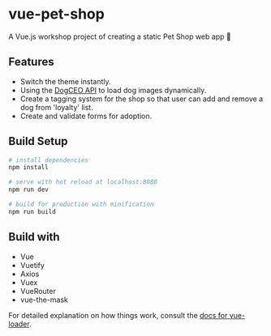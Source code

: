# vue-pet-shop
 A Vue.js workshop project of creating a static Pet Shop web app 🐶

## Features
- Switch the theme instantly.
- Using the [DogCEO API](https://dog.ceo/dog-api/) to load dog images dynamically.
- Create a tagging system for the shop so that user can add and remove a dog from 'loyalty' list.
- Create and validate forms for adoption.

## Build Setup

``` bash
# install dependencies
npm install

# serve with hot reload at localhost:8080
npm run dev

# build for production with minification
npm run build
```
## Build with

- Vue
- Vuetify
- Axios
- Vuex
- VueRouter
- vue-the-mask



For detailed explanation on how things work, consult the [docs for vue-loader](http://vuejs.github.io/vue-loader).
